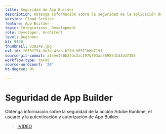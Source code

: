 ```yaml
---
title: Seguridad de App Builder
description: Obtenga información sobre la seguridad de la aplicación de App Builder.
version: Cloud Service
feature: App Builder
topic: Integrations, Development
role: Developer, Architect
level: Beginner
kt: 9460
thumbnail: 339249.jpg
exl-id: f0f3f254-0efa-4fab-b2fd-96571bbb719f
source-git-commit: a14ee350b3fdc3ac197b703aa36957d1d1dd7355
workflow-type: tm+mt
source-wordcount: '24'
ht-degree: 0%

---
```


# Seguridad de App Builder

Obtenga información sobre la seguridad de la acción Adobe Runtime, el usuario y la autenticación y autorización de App Builder.

>[!VIDEO](https://video.tv.adobe.com/v/339249/?quality=12&learn=on)
